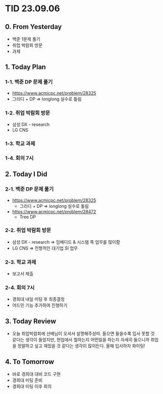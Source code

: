 # TID 23.09.06

## 0. From Yesterday

- 백준 1문제 풀기
- 취업 박람회 방문
- 과제

## 1. Today Plan

### 1-1. 백준 DP 문제 풀기

- https://www.acmicpc.net/problem/28325
- 그리디 + DP ⇒ longlong 실수로 틀림

### 1-2. 취업 박람회 방문

- 삼성 DX - research
- LG CNS

### 1-3. 학교 과제

### 1-4. 회의 7시

## 2. Today I Did

### 2-1. 백준 DP 문제 풀기

- https://www.acmicpc.net/problem/28325
    - 그리디 + DP ⇒ longlong 실수로 틀림
- https://www.acmicpc.net/problem/28472
    - Tree DP

### 2-2. 취업 박람회 방문

- 삼성 DX - research ⇒ 임베디드 & 시스템 쪽 업무를 많이함
- LG CNS ⇒ 전형적인 대기업 SI 업무

### 2-3. 학교 과제

- 보고서 제출

### 2-4. 회의 7시

- 경희대 내일 미팅 후 최종결정
- 어드민 기능 추가하여 진행하기

## 3. Today Review

- 오늘 취업박람회에 선배님이 오셔서 설명해주셨따. 들으면 들을수록 입사 못할 것 같다는 생각이 들었지만, 현업에서 뭘하는지 어떤일을 하는지 자세히 들으니까 취업을 정말하고 싶고 재밌을 것 같다는 생각이 많이든다. 올해 입사하자 화이팅!

## 4. To Tomorrow

- 바로 경희대 대비 코드 구현
- 경희대 미팅 준비
- 경희대 미팅 이후 회의
